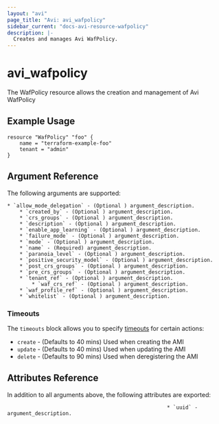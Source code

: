 ```yaml
---
layout: "avi"
page_title: "Avi: avi_wafpolicy"
sidebar_current: "docs-avi-resource-wafpolicy"
description: |-
  Creates and manages Avi WafPolicy.
---
```


# avi_wafpolicy

The WafPolicy resource allows the creation and management of Avi WafPolicy

## Example Usage

```hcl
resource "WafPolicy" "foo" {
    name = "terraform-example-foo"
    tenant = "admin"
}
```

## Argument Reference

The following arguments are supported:

    * `allow_mode_delegation` - (Optional ) argument_description.
        * `created_by` - (Optional ) argument_description.
        * `crs_groups` - (Optional ) argument_description.
        * `description` - (Optional ) argument_description.
        * `enable_app_learning` - (Optional ) argument_description.
        * `failure_mode` - (Optional ) argument_description.
        * `mode` - (Optional ) argument_description.
        * `name` - (Required) argument_description.
        * `paranoia_level` - (Optional ) argument_description.
        * `positive_security_model` - (Optional ) argument_description.
        * `post_crs_groups` - (Optional ) argument_description.
        * `pre_crs_groups` - (Optional ) argument_description.
        * `tenant_ref` - (Optional ) argument_description.
            * `waf_crs_ref` - (Optional ) argument_description.
        * `waf_profile_ref` - (Optional ) argument_description.
        * `whitelist` - (Optional ) argument_description.
    
### Timeouts

The `timeouts` block allows you to specify [timeouts](https://www.terraform.io/docs/configuration/resources.html#timeouts) for certain actions:

* `create` - (Defaults to 40 mins) Used when creating the AMI
* `update` - (Defaults to 40 mins) Used when updating the AMI
* `delete` - (Defaults to 90 mins) Used when deregistering the AMI

## Attributes Reference

In addition to all arguments above, the following attributes are exported:

                                                        * `uuid` - argument_description.
                

